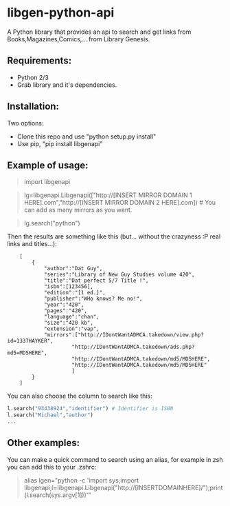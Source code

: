 # libgen-python-api
A Python library that provides an api to search and get links from Books,Magazines,Comics,... from Library Genesis.

Requirements:
-------------
* Python 2/3
* Grab library and it's dependencies.

Installation:
-------------
Two options:
* Clone this repo and use "python setup.py install"
* Use pip, "pip install libgenapi"

Example of usage:
-----------------

> import libgenapi

> lg=libgenapi.Libgenapi(["http://[INSERT MIRROR DOMAIN 1 HERE].com","http://[INSERT MIRROR DOMAIN 2 HERE].com]) # You can add as many mirrors as you want.

> lg.search("python")


Then the results are something like this (but... without the crazyness :P real links and titles...):

        [
            {
                "author":"Dat Guy",
                "series":"Library of New Guy Studies volume 420",
                "title":"Dat perfect 5/7 Title !",
                "isbn":[123456],
                "edition":"[1 ed.]",
                "publisher":"WHo knows? Me no!",
                "year":"420",
                "pages":"420",
                "language":"chan",
                "size":"420 kb",
                "extension":"vap",
                "mirrors":["http://IDontWantADMCA.takedown/view.php?id=1337HAYKER",
                         "http://IDontWantADMCA.takedown/ads.php?md5=MD5HERE",
                         "http://IDontWantADMCA.takedown/md5/MD5HERE",
                         "http://IDontWantADMCA.takedown/md5/MD5HERE"
                         ]
            }
        ]
        
You can also choose the column to search like this:

```python
l.search("93438924","identifier") # Identifier is ISBN
l.search("Michael","author")
...
```

Other examples:
---------------
You can make a quick command to search using an alias, for example in zsh you can add this to your .zshrc:
> alias lgen="python -c 'import sys;import libgenapi;l=libgenapi.Libgenapi(\"http://[INSERTDOMAINHERE]/\");print(l.search(sys.argv[1]))'"
